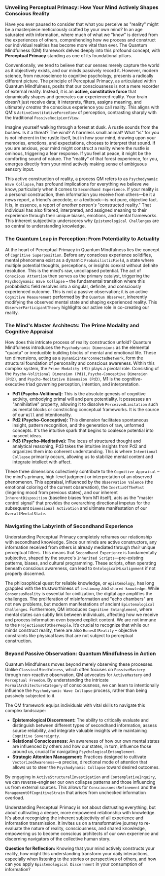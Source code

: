 ### Unveiling Perceptual Primacy: How Your Mind Actively Shapes Conscious Reality

Have you ever paused to consider that what you perceive as "reality" might be a masterpiece meticulously crafted by your own mind? In an age saturated with information, where much of what we "know" is derived from the experiences of others, comprehending how we process and construct our individual realities has become more vital than ever. The Quantum Mindfulness (QM) framework delves deeply into this profound concept, with **Perceptual Primacy** standing as one of its foundational pillars.

Conventionally, we tend to believe that our senses merely capture the world as it objectively exists, and our minds passively record it. However, modern science, from neuroscience to cognitive psychology, presents a radically different picture. The principle of Perceptual Primacy, as articulated within Quantum Mindfulness, posits that our consciousness is not a mere recorder of external reality. Instead, it is an **active, constitutive force** that dynamically shapes and generates our experienced reality. Your brain doesn't just receive data; it interprets, filters, assigns meaning, and ultimately *creates* the conscious experience you call reality. This aligns with QM's `ActiveConstitutiveForceView` of perception, contrasting sharply with the traditional `PassiveRecipientView`.

Imagine yourself walking through a forest at dusk. A rustle sounds from the bushes. Is it a threat? The wind? A harmless small animal? What "is" for you is not inherent in the rustle itself, but in how your mind, drawing upon your memories, emotions, and expectations, chooses to interpret that sound. If you are anxious, your mind might construct a reality where the rustle is ominous, triggering a fear response. If you feel at peace, it might be the comforting sound of nature. The "reality" of that forest experience, for you, emerges directly from your mind actively making sense of ambiguous sensory input.

This active construction of reality, a process QM refers to as `Psychodynamic Wave Collapse`, has profound implications for everything we believe we know, particularly when it comes to `Secondhand Experience`. If your reality is a personal construction, then information you receive from others—be it a news report, a friend's anecdote, or a textbook—is not pure, objective fact. It is, in essence, a report of *another person's* "constructed reality." That individual has also filtered, interpreted, and assigned meaning to their experience through their unique biases, emotions, and mental frameworks. This inherent subjectivity underscores why `Epistemological Challenges` are so central to understanding knowledge.

### The Quantum Leap in Perception: From Potentiality to Actuality

At the heart of Perceptual Primacy in Quantum Mindfulness lies the concept of `Cognitive Superposition`. Before any conscious experience solidifies, mental phenomena exist as a dynamic `ProbabilisticField`, a state where multiple potential thoughts, perceptions, or insights coexist without definite resolution. This is the mind's raw, uncollapsed potential. The act of `Conscious Attention` then serves as the primary catalyst, triggering the `Psychodynamic Wave Collapse` – the fundamental transition where this probabilistic field resolves into a singular, definite, and consciously experienced outcome. This is not a passive observation; it is an active `Cognitive Measurement` performed by the `Quantum Observer`, inherently modifying the observed mental state and shaping experienced reality. This `ObserverParticipantTheory` highlights our active role in co-creating our reality.

### The Mind's Master Architects: The Prime Modality and Cognitive Appraisal

How does this intricate process of reality construction unfold? Quantum Mindfulness introduces the `Psychodynamic Dimensions` as the elemental "quanta" or irreducible building blocks of mental and emotional life. These ten dimensions, acting as a `DynamicInterconnectedNetwork`, form the structural foundation of personality and conscious awareness. Within this complex system, the `Prime Modality (M1)` plays a pivotal role. Consisting of the `Psycho-Volitional Dimension (Pd1)`, `Psycho-Conceptive Dimension (Pd2)`, and `Psycho-Meditative Dimension (Pd3)`, M1 is the cognitive-executive triad governing perception, intention, and interpretation.

*   **Pd1 (Psycho-Volitional):** This is the absolute genesis of cognitive activity, embodying primal will and pure potentiality. It possesses an "annihilative" property, allowing it to dissolve `PerceivedLimitation` such as mental blocks or constricting conceptual frameworks. It is the source of our `Will` and intentionality.
*   **Pd2 (Psycho-Conceptive):** This dimension facilitates spontaneous insight, pattern recognition, and the generation of raw, unformed concepts. It's the intuitive spark that begins to coalesce potential into nascent ideas.
*   **Pd3 (Psycho-Meditative):** The locus of structured thought and analytical reasoning, Pd3 takes the intuitive insights from Pd2 and organizes them into coherent understanding. This is where `Intentional Collapse` primarily occurs, allowing us to stabilize mental content and integrate intellect with affect.

These three dimensions collectively contribute to the `Cognitive Appraisal` – the mind's primary, high-level judgment or interpretation of an observed phenomenon. This appraisal, influenced by the `Observation Valence` (the emotional coloring of the current observation), the `InertiaOfThePast` (lingering mood from previous states), and our inherent `InherentDisposition` (baseline biases from M1 itself), acts as the "master control signal" that provides the overarching directional impetus for the subsequent `Dimensional Activation` and ultimate manifestation of our `OverallMentalState`.

### Navigating the Labyrinth of Secondhand Experience

Understanding Perceptual Primacy completely reframes our relationship with secondhand knowledge. Since our minds are active constructors, any information received from others is already mediated through *their* unique perceptual filters. This means that `Secondhand Experience` is fundamentally subjective, shaped by the source's `Inherited Scripts`—pre-existing patterns, biases, and cultural programming. These scripts, often operating beneath conscious awareness, can lead to `OntologicalMisalignment` if not properly discerned.

The philosophical quest for reliable knowledge, or `epistemology`, has long grappled with the trustworthiness of `testimony` and `shared knowledge`. While `ConsensusReality` is essential for civilization, the digital age amplifies the challenges. The proliferation of misinformation and "echo chambers" are not new problems, but modern manifestations of ancient `Epistemological Challenges`. Furthermore, QM introduces `Cognitive Entanglement`, where mental states can subtly link between individuals, affecting how we receive and process information even beyond explicit content. We are not immune to the `ProjectionsOfOtherPeople`. It’s crucial to recognize that while our minds construct reality, there are also `BonesOfReality` – objective constraints like physical laws that are not subject to perceptual construction.

### Beyond Passive Observation: Quantum Mindfulness in Action

Quantum Mindfulness moves beyond merely observing these processes. Unlike `ClassicalMindfulness`, which often focuses on `PassiveMastery` through non-reactive observation, QM advocates for `ActiveMastery` and `Perceptual Freedom`. By understanding the intricate `FormalArchitectureCategory` of consciousness, we can learn to intentionally influence the `Psychodynamic Wave Collapse` process, rather than being passively subjected to it.

The QM framework equips individuals with vital skills to navigate this complex landscape:

*   **Epistemological Discernment:** The ability to critically evaluate and distinguish between different types of secondhand information, assess source reliability, and integrate valuable insights while maintaining `Cognitive Sovereignty`.
*   **Relational Consciousness:** An awareness of how our own mental states are influenced by others and how our states, in turn, influence those around us, crucial for navigating `PsychologicalEntanglement`.
*   **Strategic Attention Management:** Practices designed to cultivate `VectorizedAwareness`—a precise, directional mode of attention that allows us to steer the `Psychodynamic Collapse` toward desired outcomes.

By engaging in `ActiveStructuralInvestigation` and `ContemplativeInquiry`, we can reverse-engineer our own collapse patterns and those influencing us from external sources. This allows for `ConsciousnessRefinement` and the `ManagementOfCognitiveStrain` that arises from unchecked information overload.

Understanding Perceptual Primacy is not about distrusting everything, but about cultivating a deeper, more empowered relationship with knowledge. It's about recognizing the inherent subjectivity of all experience and information transmission. It invites us on a transformative journey to re-evaluate the nature of reality, consciousness, and shared knowledge, empowering us to become conscious architects of our own experience and discerning navigators of the collective human story.

**Question for Reflection:** Knowing that your mind actively constructs your reality, how might this understanding transform your daily interactions, especially when listening to the stories or perspectives of others, and how can you apply `Epistemological Discernment` in your consumption of information?